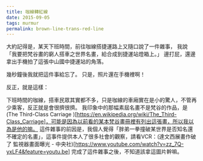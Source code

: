 ```yaml
---
title: 咖線轉紅線
date: 2015-09-05
tags: murmur
permalink: brown-line-trans-red-line
---
```

大約記得是，某天下班時間，前往咖線搭捷運路上又隨口說了一件雜事， 我說「我要把梵谷畫的窮人搭車之世界名畫，給合成到捷運站燈箱上。」 邊打屁，還邊拿出手機拍了這張中山國中捷運站的角落。
<!--more-->
幾秒鐘後我就把這件事給忘了。 只是，照片還在手機裡啊！

反正，就是這樣：

下班時間的咖線，搭車民眾其實都不多，只是咖線的車廂實在是小的驚人，不管再少乘客，反正就是會很擠很擠。
我印象中的那幅素屆名畫不是梵谷的作品，是 (The Third-Class Carriage )[https://en.wikipedia.org/wiki/The_Third-Class_Carriage]，可能是因為以前看的某本梵谷畫冊裡有列出這張畫，所以我以為是他的嘛。
這件雜事的前因是，我個人覺得「胖弟一拳撞破某世界是否知名還不確定的名畫」，這事件提供本人了很多社會的觀察，請看VCR：(達文西展畫作破了 監視器畫面曝光 - 中央社)[https://www.youtube.com/watch?v=zz_7Q-yxLF4&feature=youtu.be]
完成了這件雜事之後，不知道該拿這圖片幹嘛。

